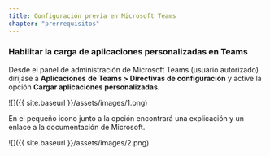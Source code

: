 ```yaml
---
title: Configuración previa en Microsoft Teams
chapter: "prerrequisitos"
---
```


### Habilitar la carga de aplicaciones personalizadas en Teams

Desde el panel de administración de Microsoft Teams (usuario autorizado) diríjase a **Aplicaciones** **de** **Teams > Directivas de configuración** y active la opción **Cargar aplicaciones personalizadas**.

![]({{ site.baseurl }}/assets/images/1.png)

En el pequeño icono junto a la opción encontrará una explicación y un enlace a la documentación de Microsoft.

![]({{ site.baseurl }}/assets/images/2.png)
